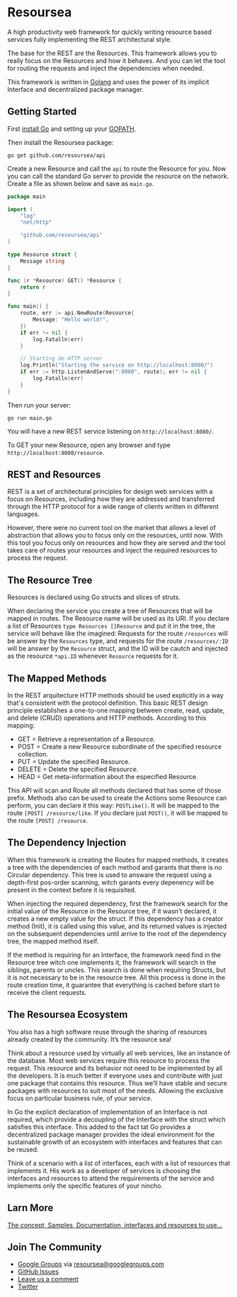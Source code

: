 # Resoursea
A high productivity web framework for quickly writing resource based services fully implementing the REST architectural style.

The base for the REST are the Resources. This framework allows you to really focus on the Resources and how it behaves. And you can let the tool for routing the requests and inject the dependencies when needed.

This framework is written in [Golang](http://golang.org/) and uses the power of its implicit Interface and decentralized package manager.

## Getting Started

First [install Go](https://golang.org/doc/install) and setting up your [GOPATH](http://golang.org/doc/code.html#GOPATH).

Then install the Resoursea package:

~~~
go get github.com/resoursea/api
~~~

Create a new Resource and call the `api` to route the Resource for you. Now you can call the standard Go server to provide the resource on the network. Create a file as shown below and save as `main.go`.

~~~ go
package main

import (
	"log"
	"net/http"

	"github.com/resoursea/api"
)

type Resource struct {
	Message string
}

func (r *Resource) GET() *Resource {
	return r
}

func main() {
	route, err := api.NewRoute(Resource{
		Message: "Hello world!",
	})
	if err != nil {
		log.Fatalln(err)
	}

	// Starting de HTTP server
	log.Println("Starting the service on http://localhost:8080/")
	if err := http.ListenAndServe(":8080", route); err != nil {
		log.Fatalln(err)
	}
}
~~~

Then run your server:

~~~
go run main.go
~~~

You will have a new REST service listening on `http://localhost:8080/`.

To GET your new Resource, open any browser and type `http://localhost:8080/resource`.

## REST and Resources

REST is a set of architectural principles for design web services with a focus on Resources, including how they are addressed and transferred through the HTTP protocol for a wide range of clients written in different languages​​.

However, there were no current tool on the market that allows a level of abstraction that allows you to focus only on the resources, until now. With this tool you focus only on resources and how they are served and the tool takes care of routes your resources and inject the required resources to process the request.

## The Resource Tree

Resources is declared using Go structs and slices of struts.

When declaring the service you create a tree of Resources that will be mapped in routes. The Resource name will be used as its URI. If you declare a list of Resources `type Resources []Resource` and put it in the tree, the service will behave like the imagined: Requests for the route `/resources` will be answer by the `Resources` type, and requests for the route `/resources/:ID` will be answer by the `Resource` struct, and the ID will be cautch and injected as the resource `*api.ID` whenever `Resource` requests for it.

## The Mapped Methods

In the REST arquitecture HTTP methods should be used explicitly in a way that's consistent with the protocol definition. This basic REST design principle establishes a one-to-one mapping between create, read, update, and delete (CRUD) operations and HTTP methods. According to this mapping:


- GET = Retrieve a representation of a Resource.
- POST = Create a new Resource subordinate of the specified resource collection.
- PUT = Update the specified Resource.
- DELETE = Delete the specified Resource.
- HEAD = Get meta-information about the especified Resource.

This API will scan and Route all methods declared that has some of those prefix. Methods also can be used to create the Actions some Resource can perform, you can declare it this way: `POSTLike()`. It will be mapped to the route `[POST] /resource/like`. If you declare just `POST()`, it will be mapped to the route `[POST] /resource`.


## The Dependency Injection

When this framework is creating the Routes for mapped methods, it creates a tree with the dependencies of each method and garants that there is no Circular dependency. This tree is used to answare the request using a depth-first pos-order scanning, witch garants every depenency will be present in the context before it is requisited.

When injecting the required dependency, first the framework search for the initial value of the Resource in the Resource tree, if it wasn't declared, it creates a new empty value for the struct. If this dependency has a creator method (Init), it is called using this value, and its returned values is injected on the subsequent dependencies until arrive to the root of the dependency tree, the mapped method itself.

If the method is requiring for an Interface, the framework need find in the Resource tree witch one implements it, the framework will search in the siblings, parents or uncles. This search is done when requiring Structs, but it is not necessary to be in the resource tree. All this process is done in the route creation time, it guarantee that everything is cached before start to receive the client requests.


## The Resoursea Ecosystem

You also has a high software reuse through the sharing of resources already created by the community. It’s the resource sea!

Think about a resource used by virtually all web services, like an instance of the database. Most web services require this resource to process the request. This resource and its behavior not need to be implemented by all the developers. It is much better if everyone uses and contribute with just one package that contains this resource. Thus we’ll have stable and secure packages with resources to suit most of the needs. Allowing the exclusive focus on particular business rule, of your service.

In Go the explicit declaration of implementation of an Interface is not required, which provide a decoupling of the Interface with the struct which satisfies this interface. This added to the fact tat Go provides a decentralized package manager provides the ideal environment for the sustainable growth of an ecosystem with interfaces and features that can be reused.

Think of a scenario with a list of interfaces, each with a list of resources that implements it. His work as a developer of services is choosing the interfaces and resources to attend the requirements of the service and implements only the specific features of your nincho.

## Larn More

[The concept, Samples, Documentation, interfaces and resources to use...](http://resoursea.com)

## Join The Community

* [Google Groups](https://groups.google.com/d/forum/resoursea) via [resoursea@googlegroups.com](mailto:resoursea@googlegroups.com)
* [GitHub Issues](https://github.com/resoursea/api/issues)
* [Leave us a comment](https://docs.google.com/forms/d/1GCKn7yN4UYsS4Pv7p2cwHPRfdrURbvB0ajQbaTJrtig/viewform)
* [Twitter](https://twitter.com/resoursea)
